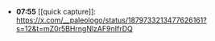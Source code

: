 - **07:55** [[quick capture]]:  https://x.com/__paleologo/status/1879733213477626161?s=12&t=mZ0r5BHrngNlzAF9nIfrDQ